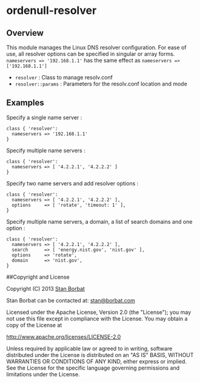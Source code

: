 # ordenull-resolver

## Overview

This module manages the Linux DNS resolver configuration. For ease of use, 
all resolver options can be specified in singular or array forms.
`nameservers => '192.168.1.1'` has the same effect as `nameservers => ['192.168.1.1']`

* `resolver` : Class to manage resolv.conf
* `resolver::params` : Parameters for the resolv.conf location and mode


## Examples

Specify a single name server :

    class { 'resolver':
      nameservers => '192.168.1.1'
    }

Specify multiple name servers :

    class { 'resolver':
      nameservers => [ '4.2.2.1', '4.2.2.2' ]
    }

Specify two name servers and add resolver options :

    class { 'resolver':
      nameservers => [ '4.2.2.1', '4.2.2.2' ],
      options     => [ 'rotate', 'timeout: 1' ],
    }

Specify multiple name servers, a domain, a list of search domains and one option :

    class { 'resolver':
      nameservers => [ '4.2.2.1', '4.2.2.2' ],
      search      => [ 'energy.nist.gov', 'nist.gov' ],
      options     => 'rotate',
      domain      => 'nist.gov',
    }

##Copyright and License

Copyright (C) 2013 [Stan Borbat](http://stan.borbat.com)

Stan Borbat can be contacted at: stan@borbat.com

Licensed under the Apache License, Version 2.0 (the "License");
you may not use this file except in compliance with the License.
You may obtain a copy of the License at

  http://www.apache.org/licenses/LICENSE-2.0

Unless required by applicable law or agreed to in writing, software
distributed under the License is distributed on an "AS IS" BASIS,
WITHOUT WARRANTIES OR CONDITIONS OF ANY KIND, either express or implied.
See the License for the specific language governing permissions and
limitations under the License.
